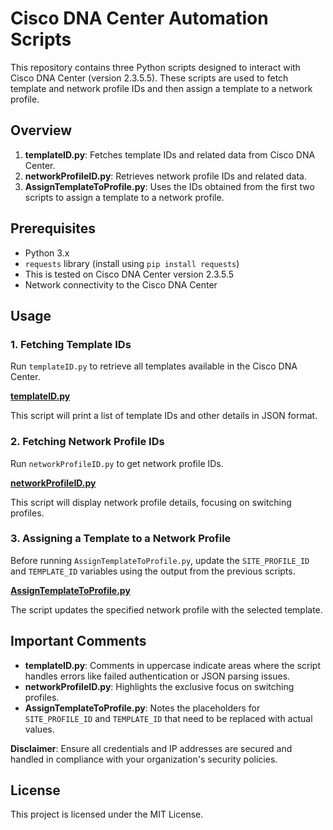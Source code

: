 # Cisco DNA Center Automation Scripts

This repository contains three Python scripts designed to interact with Cisco DNA Center (version 2.3.5.5). These scripts are used to fetch template and network profile IDs and then assign a template to a network profile.

## Overview

1. **templateID.py**: Fetches template IDs and related data from Cisco DNA Center.
2. **networkProfileID.py**: Retrieves network profile IDs and related data.
3. **AssignTemplateToProfile.py**: Uses the IDs obtained from the first two scripts to assign a template to a network profile.

## Prerequisites

- Python 3.x
- `requests` library (install using `pip install requests`)
- This is tested on Cisco DNA Center version 2.3.5.5
- Network connectivity to the Cisco DNA Center

## Usage

### 1. Fetching Template IDs

Run `templateID.py` to retrieve all templates available in the Cisco DNA Center.

**[templateID.py](./templateID.py)**

This script will print a list of template IDs and other details in JSON format.

### 2. Fetching Network Profile IDs

Run `networkProfileID.py` to get network profile IDs.

**[networkProfileID.py](./networkProfileID.py)**

This script will display network profile details, focusing on switching profiles.

### 3. Assigning a Template to a Network Profile

Before running `AssignTemplateToProfile.py`, update the `SITE_PROFILE_ID` and `TEMPLATE_ID` variables using the output from the previous scripts.

**[AssignTemplateToProfile.py](./AssignTemplateToProfile.py)**

The script updates the specified network profile with the selected template.

## Important Comments

- **templateID.py**: Comments in uppercase indicate areas where the script handles errors like failed authentication or JSON parsing issues.
- **networkProfileID.py**: Highlights the exclusive focus on switching profiles.
- **AssignTemplateToProfile.py**: Notes the placeholders for `SITE_PROFILE_ID` and `TEMPLATE_ID` that need to be replaced with actual values.

**Disclaimer**: Ensure all credentials and IP addresses are secured and handled in compliance with your organization's security policies.

## License

This project is licensed under the MIT License.
